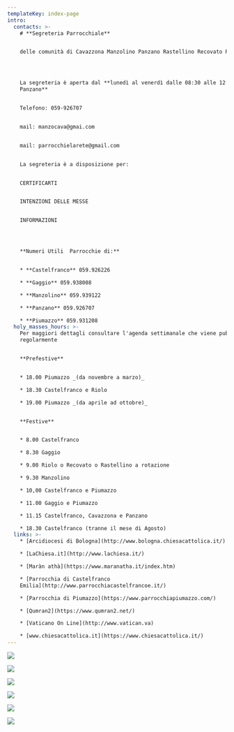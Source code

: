 ```yaml
---
templateKey: index-page
intro:
  contacts: >-
    # **Segreteria Parrocchiale** 


    delle comunità di Cavazzona Manzolino Panzano Rastellino Recovato Riolo




    La segreteria è aperta dal **lunedì al venerdì dalle 08:30 alle 12:30 a
    Panzano**


    Telefono: 059-926707


    mail: manzocava@gmai.com


    mail: parrocchielarete@gmail.com


    La segreteria è a disposizione per:


    CERTIFICARTI


    INTENZIONI DELLE MESSE


    INFORMAZIONI




    **Numeri Utili  Parrocchie di:**


    * **Castelfranco** 059.926226

    * **Gaggio** 059.938008

    * **Manzolino** 059.939122

    * **Panzano** 059.926707

    * **Piumazzo** 059.931208
  holy_masses_hours: >-
    Per maggiori dettagli consultare l'agenda settimanale che viene pubblicata
    regolarmente


    **Prefestive**


    * 18.00 Piumazzo _(da novembre a marzo)_

    * 18.30 Castelfranco e Riolo

    * 19.00 Piumazzo _(da aprile ad ottobre)_


    **Festive**


    * 8.00 Castelfranco

    * 8.30 Gaggio

    * 9.00 Riolo o Recovato o Rastellino a rotazione

    * 9.30 Manzolino

    * 10,00 Castelfranco e Piumazzo

    * 11.00 Gaggio e Piumazzo

    * 11.15 Castelfranco, Cavazzona e Panzano

    * 18.30 Castelfranco (tranne il mese di Agosto)
  links: >-
    * [Arcidiocesi di Bologna](http://www.bologna.chiesacattolica.it/)

    * [LaChiesa.it](http://www.lachiesa.it/)

    * [Maràn athà](https://www.maranatha.it/index.htm)

    * [Parrocchia di Castelfranco
    Emilia](http://www.parrocchiacastelfrancoe.it/)

    * [Parrocchia di Piumazzo](https://www.parrocchiapiumazzo.com/)

    * [Qumran2](https://www.qumran2.net/)

    * [Vaticano On Line](http://www.vatican.va)

    * [www.chiesacattolica.it](https://www.chiesacattolica.it/)
---
```

![](/img/whatsapp-image-2020-02-06-at-12.27.35.jpeg)

![](/img/whatsapp-image-2020-02-06-at-12.27.35-1-.jpeg)

![](/img/whatsapp-image-2020-01-30-at-08.19.49.jpeg)

![](/img/whatsapp-image-2020-01-30-at-08.19.49-3-.jpeg)

![](/img/whatsapp-image-2019-11-01-at-19.37.24.jpeg)

![](/img/whatsapp-image-2019-11-07-at-22.20.52.jpeg)
